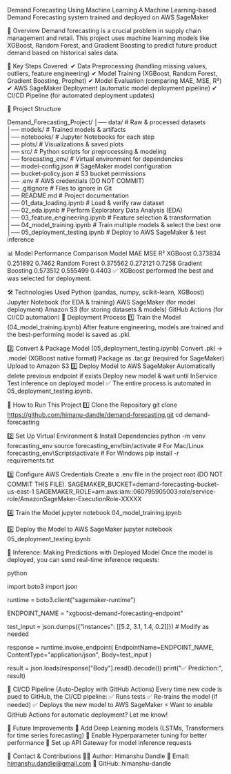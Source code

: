 Demand Forecasting Using Machine Learning
 A Machine Learning-based Demand Forecasting system trained and deployed on AWS SageMaker
 
 
 📌 Overview
Demand forecasting is a crucial problem in supply chain management and retail. This project uses machine learning models like XGBoost, Random Forest, and Gradient Boosting to predict future product demand based on historical sales data.

🔹 Key Steps Covered:
✔ Data Preprocessing (handling missing values, outliers, feature engineering)
✔ Model Training (XGBoost, Random Forest, Gradient Boosting, Prophet)
✔ Model Evaluation (comparing MAE, MSE, R²)
✔ AWS SageMaker Deployment (automatic model deployment pipeline)
✔ CI/CD Pipeline (for automated deployment updates)

📂 Project Structure


Demand_Forecasting_Project/
│── data/                    # Raw & processed datasets  
│── models/                  # Trained models & artifacts  
│── notebooks/               # Jupyter Notebooks for each step  
│── plots/                   # Visualizations & saved plots  
│── src/                     # Python scripts for preprocessing & modeling  
│── forecasting_env/         # Virtual environment for dependencies  
│── model-config.json        # SageMaker model configuration  
│── bucket-policy.json       # S3 bucket permissions  
│── .env                     # AWS credentials (DO NOT COMMIT)  
│── .gitignore               # Files to ignore in Git  
│── README.md                # Project documentation  
│── 01_data_loading.ipynb    # Load & verify raw dataset  
│── 02_eda.ipynb             # Perform Exploratory Data Analysis (EDA)  
│── 03_feature_engineering.ipynb  # Feature selection & transformation  
│── 04_model_training.ipynb  # Train multiple models & select the best one  
│── 05_deployment_testing.ipynb  # Deploy to AWS SageMaker & test inference


📊 Model Performance Comparison
Model				MAE			MSE				R²
XGBoost				0.373834	0.251892	0.7462
Random Forest		0.375562	0.272121	0.7258
Gradient Boosting	0.573512	0.555499	0.4403
✅ XGBoost performed the best and was selected for deployment.

🛠 Technologies Used
Python (pandas, numpy, scikit-learn, XGBoost)
Jupyter Notebook (for EDA & training)
AWS SageMaker (for model deployment)
Amazon S3 (for storing datasets & models)
GitHub Actions (for CI/CD automation)
🚀 Deployment Process
1️⃣ Train the Model (04_model_training.ipynb)
After feature engineering, models are trained and the best-performing model is saved as .pkl.

2️⃣ Convert & Package Model (05_deployment_testing.ipynb)
Convert .pkl → .model (XGBoost native format)
Package as .tar.gz (required for SageMaker)
Upload to Amazon S3
3️⃣ Deploy Model to AWS SageMaker
Automatically delete previous endpoint if exists
Deploy new model & wait until InService
Test inference on deployed model
✅ The entire process is automated in 05_deployment_testing.ipynb.

📌 How to Run This Project
1️⃣ Clone the Repository
git clone https://github.com/himanu-dandle/demand-forecasting.git
cd demand-forecasting

2️⃣ Set Up Virtual Environment & Install Dependencies
python -m venv forecasting_env
source forecasting_env/bin/activate  # For Mac/Linux
forecasting_env\Scripts\activate     # For Windows
pip install -r requirements.txt

3️⃣ Configure AWS Credentials
Create a .env file in the project root (DO NOT COMMIT THIS FILE).
SAGEMAKER_BUCKET=demand-forecasting-bucket-us-east-1
SAGEMAKER_ROLE=arn:aws:iam::060795905003:role/service-role/AmazonSageMaker-ExecutionRole-XXXXX

4️⃣ Train the Model
jupyter notebook 04_model_training.ipynb

5️⃣ Deploy the Model to AWS SageMaker
jupyter notebook 05_deployment_testing.ipynb

📌 Inference: Making Predictions with Deployed Model
Once the model is deployed, you can send real-time inference requests:

python


import boto3
import json

runtime = boto3.client("sagemaker-runtime")

ENDPOINT_NAME = "xgboost-demand-forecasting-endpoint"

test_input = json.dumps({"instances": [[5.2, 3.1, 1.4, 0.2]]})  # Modify as needed

response = runtime.invoke_endpoint(
    EndpointName=ENDPOINT_NAME,
    ContentType="application/json",
    Body=test_input
)

result = json.loads(response["Body"].read().decode())
print("✅ Prediction:", result)

🚀 CI/CD Pipeline (Auto-Deploy with GitHub Actions)
Every time new code is pued to GitHub, the CI/CD pipeline:
✅ Runs tests
✅ Re-trains the model (if needed)
✅ Deploys the new model to AWS SageMaker
⚡ Want to enable GitHub Actions for automatic deployment? Let me know!

📌 Future Improvements
🔹 Add Deep Learning models (LSTMs, Transformers for time series forecasting)
🔹 Enable Hyperparameter tuning for better performance
🔹 Set up API Gateway for model inference requests

📩 Contact & Contributions
🙋‍♂️ Author: Himanshu Dandle
📧 Email: himanshu.dandle@gmail.com
🔗 GitHub: himanshu-dandle



